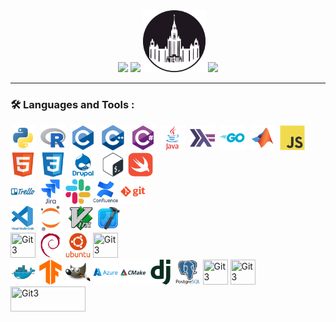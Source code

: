 <div id="header" align="center">
  <img src="https://media.giphy.com/media/IWiAPmq1HS9QZRu8PT/giphy-downsized-large.gif" width="100"/>
  <img src="https://media.giphy.com/media/hqU2KkjW5bE2v2Z7Q2/giphy.gif" width="100"/>
  <a href="https://istina.msu.ru/profile/xnikon/"><img src="https://github.com/charonxnikon/SHADERTOY_projects/blob/main/msu.png" width="100"/></a>  <a href="https://istina.msu.ru/profile/xnikon/"><img src="https://media.giphy.com/media/LdY9N2X4CrMzb4weLx/giphy.gif" width="100"/></a>
</div>

---
### :hammer_and_wrench: Languages and Tools :
<div>
  <img src="https://github.com/devicons/devicon/blob/master/icons/python/python-original.svg" title="Java" alt="Java" width="40" height="40"/>&nbsp;
  <img src="https://github.com/devicons/devicon/blob/master/icons/r/r-original.svg" title="React" alt="React" width="40" height="40"/>&nbsp;
  <img src="https://github.com/devicons/devicon/blob/master/icons/c/c-original.svg" title="Spring" alt="Spring" width="40" height="40"/>&nbsp;
  <img src="https://github.com/devicons/devicon/blob/master/icons/cplusplus/cplusplus-original.svg" title="Material UI" alt="Material UI" width="40" height="40"/>&nbsp;
   <img src="https://github.com/devicons/devicon/blob/master/icons/csharp/csharp-original.svg" title="Material UI" alt="Material UI" width="40" height="40"/>&nbsp;
   <img src="https://github.com/devicons/devicon/blob/master/icons/java/java-original-wordmark.svg" title="Firebase" alt="Firebase" width="40" height="40"/>&nbsp;
  <img src="https://github.com/devicons/devicon/blob/master/icons/haskell/haskell-original.svg" title="Redux" alt="Redux " width="40" height="40"/>&nbsp;
  <img src="https://github.com/devicons/devicon/blob/master/icons/go/go-original-wordmark.svg" title="MySQL"  alt="MySQL" width="40" height="40"/>&nbsp;
  <img src="https://github.com/devicons/devicon/blob/master/icons/matlab/matlab-original.svg" title="Firebase" alt="Firebase" width="40" height="40"/>&nbsp;
  <img src="https://github.com/devicons/devicon/blob/master/icons/javascript/javascript-original.svg" title="HTML5" alt="HTML" width="40" height="40"/>&nbsp;
  <img src="https://github.com/devicons/devicon/blob/master/icons/html5/html5-original.svg" title="HTML5" alt="HTML" width="40" height="40"/>&nbsp;
  <img src="https://github.com/devicons/devicon/blob/master/icons/css3/css3-original.svg" title="HTML54" alt="HTML54" width="40" height="40"/>&nbsp;
  <img src="https://github.com/devicons/devicon/blob/master/icons/drupal/drupal-original-wordmark.svg" title="Gatsby"  alt="Gatsby" width="40" height="40"/>&nbsp;
      <img src="https://github.com/devicons/devicon/blob/master/icons/bash/bash-plain.svg" title="Git3" **alt="Git3" width="40" height="40"/>
    <img src="https://github.com/devicons/devicon/blob/master/icons/swift/swift-original.svg" title="Gatsby"  alt="Gatsby" width="40" height="40"/>&nbsp;
  <br>
    <img src="https://github.com/devicons/devicon/blob/master/icons/trello/trello-plain-wordmark.svg" title="Git3" **alt="Git3" width="40" height="40"/>
    <img src="https://github.com/devicons/devicon/blob/master/icons/jira/jira-original-wordmark.svg" title="Git3" **alt="Git3" width="40" height="40"/>
  <img src="https://github.com/devicons/devicon/blob/master/icons/slack/slack-original.svg" title="Git3" **alt="Git3" width="40" height="40"/>
    <img src="https://github.com/devicons/devicon/blob/master/icons/confluence/confluence-original-wordmark.svg" title="Git3" **alt="Git3" width="40" height="40"/>
   <img src="https://github.com/devicons/devicon/blob/master/icons/git/git-plain-wordmark.svg" title="Git5" **alt="Git5" width="40" height="40"/>
  <br>
    <img src="https://github.com/devicons/devicon/blob/master/icons/vscode/vscode-original-wordmark.svg" title="Git" **alt="Git" width="40" height="40"/>
  <img src="https://github.com/devicons/devicon/blob/master/icons/jupyter/jupyter-original.svg" title="NodeJS" alt="NodeJS" width="40" height="40"/>&nbsp;
  <img src="https://github.com/devicons/devicon/blob/master/icons/vim/vim-original.svg" title="Git3" **alt="Git3" width="40" height="40"/>
    <img src="https://github.com/devicons/devicon/blob/master/icons/xcode/xcode-original.svg" title="Git5" **alt="Git5" width="40" height="40"/>
  <br>
       <img src="https://upload.wikimedia.org/wikipedia/commons/thumb/2/22/MacOS_logo_%282017%29.svg/2060px-MacOS_logo_%282017%29.svg.png" title="Git3"**alt="Git3" width="40" height="40"/>
    <img src="https://github.com/devicons/devicon/blob/master/icons/debian/debian-original.svg" title="Git3" **alt="Git3" width="40" height="40"/>
     <img src="https://github.com/devicons/devicon/blob/master/icons/ubuntu/ubuntu-plain-wordmark.svg" title="Git3" **alt="Git3" width="40" height="40"/>
  <img src="https://upload.wikimedia.org/wikipedia/commons/thumb/2/2b/Kali-dragon-icon.svg/2048px-Kali-dragon-icon.svg.png" title="Git3" **alt="Git3" width="40" height="40"/>
  <br>
    <img src="https://github.com/devicons/devicon/blob/master/icons/docker/docker-original.svg" title="Git3" **alt="Git3" width="40" height="40"/>
   <img src="https://github.com/devicons/devicon/blob/master/icons/tensorflow/tensorflow-original.svg" title="Git3" **alt="Git3" width="40" height="40"/>
    <img src="https://github.com/devicons/devicon/blob/master/icons/gimp/gimp-original.svg" title="Git3" **alt="Git3" width="40" height="40"/>
  <img src="https://github.com/devicons/devicon/blob/master/icons/azure/azure-original-wordmark.svg" title="Git3" **alt="Git3" width="40" height="40"/>
  <img src="https://github.com/devicons/devicon/blob/master/icons/cmake/cmake-original-wordmark.svg" title="Git3" **alt="Git3" width="40" height="40"/>
  <img src="https://github.com/devicons/devicon/blob/master/icons/django/django-plain.svg" title="Git3" **alt="Git3" width="40" height="40"/>
 <img src="https://github.com/devicons/devicon/blob/master/icons/postgresql/postgresql-original-wordmark.svg" title="Git3" **alt="Git3" width="40" height="40"/>
  <img src="https://cdn.cdnlogo.com/logos/c/57/clickhouse.svg" title="Git3" **alt="Git3" width="40" height="40"/>
    <img src="https://www.clipartmax.com/png/full/256-2568235_just-tap-your-phone-to-get-hadoop-in-the-cloud-hadoop-hue.png" title="Git3" **alt="Git3" width="40" height="40"/>
  <img src="https://upload.wikimedia.org/wikipedia/commons/thumb/0/0e/Hadoop_logo.svg/1024px-Hadoop_logo.svg.png" title="Git3" **alt="Git3" width="120" height="40"/>
  
</div>

